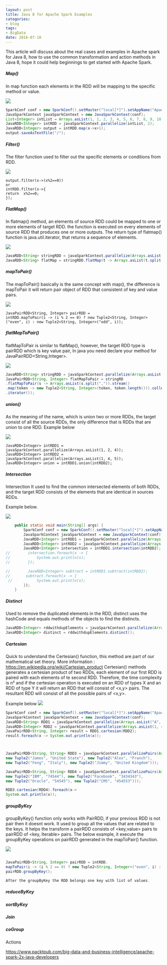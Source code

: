 ```yaml
---
layout: post
title: Java 8 for Apache Spark Examples
categories:
- blog
tags:
- BigData
date: 2016-07-10
---
```

This article will discuss about the real cases and examples in Apache spark for Java 8, how to use the common transformation and action methods in Java 8, hope it could help beginnings to get started with Apache Spark.



##### Map()

In map function each elements in the RDD will be mapping to the specific method or value.

![](http://feng.io/static/spark_examples/01.png)

````Java
SparkConf conf = new SparkConf().setMaster("local[*]").setAppName("ApacheSparkJavaDeveloper");
JavaSparkContext javaSparkContext = new JavaSparkContext(conf);
List<Integer> intList = Arrays.asList(1, 1, 2, 3, 4, 5, 6, 7, 8, 9, 10);
JavaRDD<Integer> intRDD = javaSparkContext.parallelize(intList, 2);
JavaRDD<Integer> output = intRDD.map(x->x+1);
output.saveAsTextFile("/");
````

#####  Filter()

The filter function used to filter out the specific elements or conditions from RDD.

![](http://feng.io/static/spark_examples/02.png)

````
output.filter(x->(x%2==0))
or
intRDD.filter(x->{
return  x%2==0;
});

````

##### FlatMap()

In flatmap() method, an elements of source RDD could be mapped to one or more elements of target RDD. the function is executed on every elements of source RDD that produces one or more outputs. The return type of flatmap() function is java.util.iterator, that returns a sequence of elements.

![](http://feng.io/static/spark_examples/03.png)

````Java
JavaRDD<String> stringRDD = javaSparkContext.parallelize(Arrays.asList("Hello,Spark", "Hello,Java"));
JavaRDD<String> flatMap = stringRDD.flatMap(t -> Arrays.asList(t.split(",")).iterator());
````

##### mapToPair()

The mapToPair() basically is the same concept with map(), the difference is mapToPair it will return pair object of RDD that consistent of key and value pairs. 

![](http://feng.io/static/spark_examples/04.png)

````
JavaPairRDD<String, Integer> pairRDD = 
intRDD.mapToPair(i -> (i % 2 == 0) ? new Tuple2<String, Integer>("even", i) : new Tuple2<String, Integer>("odd", i));
````

##### flatMapToPair()

flatMapToPair is similar to flatMap(), however, the target RDD type is pairRDD which is key value pair, In java you need declare your method for JavaPairRDD<String,Integer>.

![](http://feng.io/static/spark_examples/05.png)

````java
JavaRDD<String> stringRDD = javaSparkContext.parallelize(Arrays.asList("Hello,Spark", "Hello,Java"));
JavaPairRDD<String, Integer> flatMapToPair = stringRD
.flatMapToPair(s -> Arrays.asList(s.split(",")).stream()
.map(token -> new Tuple2<String, Integer>(token, token.length())).collect(Collectors.toList())
.iterator());
````



##### union()

As the meaning of the name, which is union two or more RDDs, the target consist of all the source RDDs, the only difference that is RDDs that are union to one RDD. Example below

![](http://feng.io/static/spark_examples/06.png)

```
JavaRDD<Integer> intRDD1 = javaSparkContext.parallelize(Arrays.asList(1, 2, 4));
JavaRDD<Integer> intRDD2 = javaSparkContext.parallelize(Arrays.asList(1, 4, 5));
JavaRDD<Integer> union = intRDD1.union(intRDD2);
```

##### Intersection

Intersection It used to find the common  intersected elements of both RDDs, and the target RDD consists of the elements that are identical in sources RDDs.

Example below.

![](http://feng.io/static/spark_examples/07.png)

```java
    public static void main(String[] args) {
        SparkConf conf = new SparkConf().setMaster("local[*]").setAppName("ApacheSparkJavaDeveloper");
        JavaSparkContext javaSparkContext = new JavaSparkContext(conf);
        JavaRDD<Integer> intRDD1 = javaSparkContext.parallelize(Arrays.asList(1, 2, 3 7, 8, 4));
        JavaRDD<Integer> intRDD2 = javaSparkContext.parallelize(Arrays.asList(1, 4, 7, 6, 2,5));
        JavaRDD<Integer> intersection = intRDD1.intersection(intRDD2);
//        intersection.foreach(x -> {
//            System.out.println(x);
//        });

//        JavaRDD<Integer> subtract = intRDD1.subtract(intRDD2);
//       subtract.foreach(x -> {
 //           System.out.println(x);
        });
    }
```

##### Distinct

Used to remove the duplicated elements in the RDD, distinct uses the hashCode and equals methods of the objects to find the distincts.



```java
JavaRDD<Integer> rddwithdupElements = javaSparkContext.parallelize(Arrays.asList(1, 1, 2, 4, 5, 6, 8, 8, 9, 10, 11, 11));
JavaRDD<Integer> distinct = rddwithdupElements.distinct();
```

##### Cartesian
Quick to understand the Certesian() function, this method are part of our mathematical set theory.
More information : https://en.wikipedia.org/wiki/Cartesian_product
Certesian() methods generates a certesian product of two RDDs, each element of our first RDD is paired with each elements of te second RDD. Therefore, the time complexity is n²  and if the certesian operation is executed on an RDD of types X and an RDD of type Y it will return an RDD that will consist of <x,y> pairs. The resultant RDD will consist of all the possible pairs of <x,y>.

Example below
![](http://feng.io/static/spark_examples/09.png)

```java
SparkConf conf = new SparkConf().setMaster("local[*]").setAppName("ApacheSparkForJavaDevelopers");
JavaSparkContext javaSparkContext = new JavaSparkContext(conf);
JavaRDD<String> RDD1 = javaSparkContext.parallelize(Arrays.asList("A", "B", "C"));
JavaRDD<Integer> RDD2 = javaSparkContext.parallelize(Arrays.asList(1, 4, 5));
JavaPairRDD<String, Integer> result = RDD1.cartesian(RDD2);
result.foreach(x -> System.out.println(x));



JavaPairRDD<String, String> RDD3 = javaSparkContext.parallelizePairs(Arrays.asList(
new Tuple2("James", "United State"), new Tuple2("Alex", "Franch"),
new Tuple2("Feng", "Italy"), new Tuple2("Jimmy", "United Kingdom")));

JavaPairRDD<String, String> RDD4 = javaSparkContext.parallelizePairs(Arrays.asList(
new Tuple2("IBM", "74544"), new Tuple2("Facebook", "3434343"),
new Tuple2("Oracle", "54545"), new Tuple2("CMS", "454553")));

RDD3.cartesian(RDD4).foreach(x->
System.out.println(x));
```

##### groupByKey

groupByKey() function only works with PairRDD, if your previous RDD is not pair then it doesnt work. It used to group all the values that are related to the keys. It helps the transform a pairRDD consists of <key,value> pairs to pairRDD of <key, Iterable<value>> pairs. The below example, it execute the groupByKey operations on pairRDD generated in the mapToPair() function. 

![](http://feng.io/static/spark_examples/09.png)

```java

JavaPairRDD<String, Integer> pairRDD = intRDD.
mapToPair(i -> (i % 2 == 0) ? new Tuple2<String, Integer>("even", i) : new Tuple2<String, Integer>("odd", i));
pairRDD.groupByKey();

After the groupByKey the RDD belongs one key with list of values.

```


##### reduceByKey

##### sortByKey

##### Join

##### coGroup



Actions








 



https://www.packtpub.com/big-data-and-business-intelligence/apache-spark-2x-java-developers
